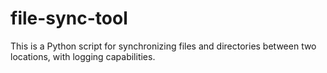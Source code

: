 # file-sync-tool
This is a Python script for synchronizing files and directories between two locations, with logging capabilities.
